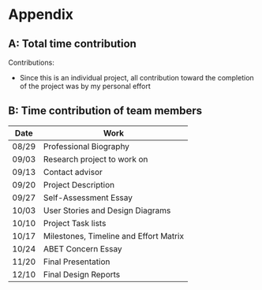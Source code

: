 # Appendix

## A: Total time contribution
Contributions:
* Since this is an individual project, all contribution toward the completion of the project was by my personal effort

## B: Time contribution of team members
| Date | Work |
|------|------|
| 08/29 | Professional Biography |
| 09/03 | Research project to work on  |
| 09/13 | Contact advisor |
| 09/20 | Project Description|
| 09/27 | Self-Assessment Essay |
| 10/03 | User Stories and Design Diagrams |
| 10/10 | Project Task lists |
| 10/17 | Milestones, Timeline and Effort Matrix |
| 10/24 | ABET Concern Essay |
| 11/20 | Final Presentation |
| 12/10 | Final Design Reports |
